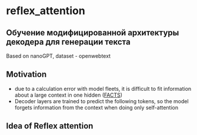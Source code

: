 # reflex_attention
## Обучение модифицированной архитектуры декодера для генерации текста

Based on nanoGPT, dataset - openwebtext

## Motivation
- due to a calculation error with model fleets, it is difficult to fit information about a large context in one hidden ([FACTS](http://arxiv.org/pdf/2406.04267 ))
- Decoder layers are trained to predict the following tokens, so the model forgets information from the context when doing only self-attention

## Idea of Reflex attention

